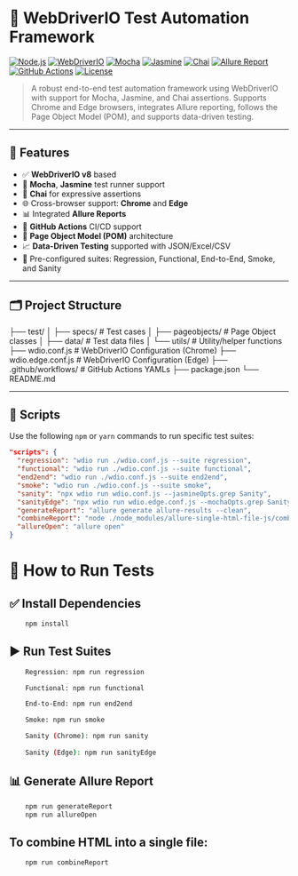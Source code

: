 # 🚀 WebDriverIO Test Automation Framework

[![Node.js](https://img.shields.io/badge/node-%3E%3D16.0.0-green)](https://nodejs.org/)
[![WebDriverIO](https://img.shields.io/badge/WebDriverIO-v8.x-red)](https://webdriver.io/)
[![Mocha](https://img.shields.io/badge/Mocha-tested-green)](https://mochajs.org/)
[![Jasmine](https://img.shields.io/badge/Jasmine-supported-blue)](https://jasmine.github.io/)
[![Chai](https://img.shields.io/badge/Chai-BDD%20assertions-orange)](https://www.chaijs.com/)
[![Allure Report](https://img.shields.io/badge/Allure-Reports-yellowgreen)](https://docs.qameta.io/allure/)
[![GitHub Actions](https://img.shields.io/github/actions/workflow/status/OWNER/REPO/run-tests.yml)](https://github.com/OWNER/REPO/actions)
[![License](https://img.shields.io/github/license/OWNER/REPO)](LICENSE)

> A robust end-to-end test automation framework using WebDriverIO with support for Mocha, Jasmine, and Chai assertions. Supports Chrome and Edge browsers, integrates Allure reporting, follows the Page Object Model (POM), and supports data-driven testing.

---

## 📌 Features

- ✅ **WebDriverIO v8** based
- 🧪 **Mocha**, **Jasmine** test runner support
- 📌 **Chai** for expressive assertions
- 🌐 Cross-browser support: **Chrome** and **Edge**
- 📊 Integrated **Allure Reports**
- 🤖 **GitHub Actions** CI/CD support
- 🧱 **Page Object Model (POM)** architecture
- 📈 **Data-Driven Testing** supported with JSON/Excel/CSV
- 🧪 Pre-configured suites: Regression, Functional, End-to-End, Smoke, and Sanity

---

## 🗂 Project Structure

├── test/
│ ├── specs/ # Test cases
│ ├── pageobjects/ # Page Object classes
│ ├── data/ # Test data files
│ └── utils/ # Utility/helper functions
├── wdio.conf.js # WebDriverIO Configuration (Chrome)
├── wdio.edge.conf.js # WebDriverIO Configuration (Edge)
├── .github/workflows/ # GitHub Actions YAMLs
├── package.json
└── README.md

---

## 🚀 Scripts

Use the following `npm` or `yarn` commands to run specific test suites:

```json
"scripts": {
  "regression": "wdio run ./wdio.conf.js --suite regression",
  "functional": "wdio run ./wdio.conf.js --suite functional",
  "end2end": "wdio run ./wdio.conf.js --suite end2end",
  "smoke": "wdio run ./wdio.conf.js --suite smoke",
  "sanity": "npx wdio run wdio.conf.js --jasmineOpts.grep Sanity",
  "sanityEdge": "npx wdio run wdio.edge.conf.js --mochaOpts.grep Sanity",
  "generateReport": "allure generate allure-results --clean",
  "combineReport": "node ./node_modules/allure-single-html-file-js/combine.js allure-report",
  "allureOpen": "allure open"
}
```

# 🧪 How to Run Tests
## ✅ Install Dependencies

```bash
    npm install
```

## ▶ Run Test Suites
```bash
    Regression: npm run regression

    Functional: npm run functional

    End-to-End: npm run end2end

    Smoke: npm run smoke

    Sanity (Chrome): npm run sanity
    
    Sanity (Edge): npm run sanityEdge
```

## 📊 Generate Allure Report
```bash
    npm run generateReport
    npm run allureOpen
```
## To combine HTML into a single file:
```bash
    npm run combineReport
```